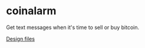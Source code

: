 coinalarm
=========

Get text messages when it's time to sell or buy bitcoin.

[Design files](https://layervault.com/jelle/coinalarm/v1--sketch)
